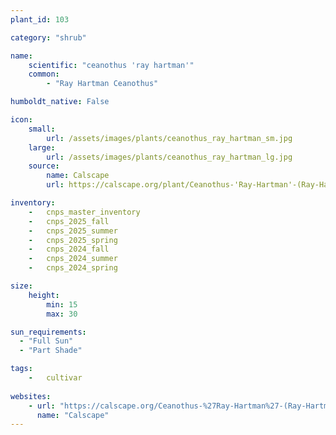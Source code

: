 ```yaml
---
plant_id: 103

category: "shrub"

name: 
    scientific: "ceanothus 'ray hartman'"  
    common:  
        - "Ray Hartman Ceanothus"  

humboldt_native: False

icon: 
    small: 
        url: /assets/images/plants/ceanothus_ray_hartman_sm.jpg
    large: 
        url: /assets/images/plants/ceanothus_ray_hartman_lg.jpg
    source: 
        name: Calscape 
        url: https://calscape.org/plant/Ceanothus-'Ray-Hartman'-(Ray-Hartman-Ceanothus)/gallery 

inventory: 
    -   cnps_master_inventory
    -   cnps_2025_fall
    -   cnps_2025_summer
    -   cnps_2025_spring
    -   cnps_2024_fall
    -   cnps_2024_summer
    -   cnps_2024_spring

size:
    height: 
        min: 15
        max: 30

sun_requirements:
  - "Full Sun"
  - "Part Shade"

tags:  
    -   cultivar
 
websites:
    - url: "https://calscape.org/Ceanothus-%27Ray-Hartman%27-(Ray-Hartman-Ceanothus)"
      name: "Calscape"
---
```





